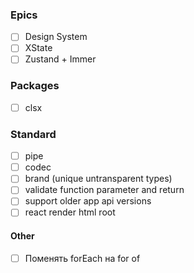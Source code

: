 ### Epics
- [ ] Design System
- [ ] XState
- [ ] Zustand + Immer

### Packages
- [ ] clsx

### Standard
- [ ] pipe
- [ ] codec
- [ ] brand (unique untransparent types)
- [ ] validate function parameter and return
- [ ] support older app api versions
- [ ] react render html root

#### Other
- [ ] Поменять forEach на for of
